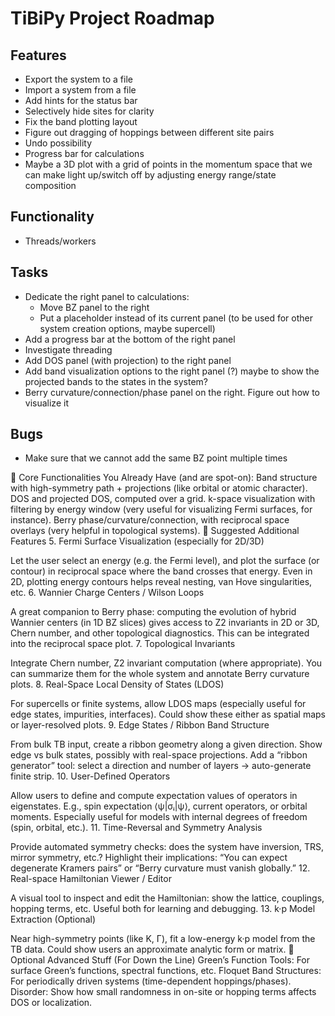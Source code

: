 # TiBiPy Project Roadmap

## Features
- Export the system to a file
- Import a system from a file
- Add hints for the status bar
- Selectively hide sites for clarity
- Fix the band plotting layout
- Figure out dragging of hoppings between different site pairs
- Undo possibility
- Progress bar for calculations
- Maybe a 3D plot with a grid of points in the momentum space that we can make light up/switch off by adjusting energy range/state composition

## Functionality
- Threads/workers

## Tasks
- Dedicate the right panel to calculations:
  - Move BZ panel to the right
  - Put a placeholder instead of its current panel (to be used for other system creation options, maybe supercell)
- Add a progress bar at the bottom of the right panel
- Investigate threading
- Add DOS panel (with projection) to the right panel
- Add band visualization options to the right panel (?) maybe to show the projected bands to the states in the system?
- Berry curvature/connection/phase panel on the right. Figure out how to visualize it

## Bugs

- Make sure that we cannot add the same BZ point multiple times


🔧 Core Functionalities You Already Have (and are spot-on):
Band structure with high-symmetry path + projections (like orbital or atomic character).
DOS and projected DOS, computed over a grid.
k-space visualization with filtering by energy window (very useful for visualizing Fermi surfaces, for instance).
Berry phase/curvature/connection, with reciprocal space overlays (very helpful in topological systems).
🧭 Suggested Additional Features
5. Fermi Surface Visualization (especially for 2D/3D)

Let the user select an energy (e.g. the Fermi level), and plot the surface (or contour) in reciprocal space where the band crosses that energy.
Even in 2D, plotting energy contours helps reveal nesting, van Hove singularities, etc.
6. Wannier Charge Centers / Wilson Loops

A great companion to Berry phase: computing the evolution of hybrid Wannier centers (in 1D BZ slices) gives access to Z2 invariants in 2D or 3D, Chern number, and other topological diagnostics.
This can be integrated into the reciprocal space plot.
7. Topological Invariants

Integrate Chern number, Z2 invariant computation (where appropriate).
You can summarize them for the whole system and annotate Berry curvature plots.
8. Real-Space Local Density of States (LDOS)

For supercells or finite systems, allow LDOS maps (especially useful for edge states, impurities, interfaces).
Could show these either as spatial maps or layer-resolved plots.
9. Edge States / Ribbon Band Structure

From bulk TB input, create a ribbon geometry along a given direction.
Show edge vs bulk states, possibly with real-space projections.
Add a “ribbon generator” tool: select a direction and number of layers → auto-generate finite strip.
10. User-Defined Operators

Allow users to define and compute expectation values of operators in eigenstates. E.g., spin expectation ⟨ψ|σᵢ|ψ⟩, current operators, or orbital moments.
Especially useful for models with internal degrees of freedom (spin, orbital, etc.).
11. Time-Reversal and Symmetry Analysis

Provide automated symmetry checks: does the system have inversion, TRS, mirror symmetry, etc.?
Highlight their implications: “You can expect degenerate Kramers pairs” or “Berry curvature must vanish globally.”
12. Real-space Hamiltonian Viewer / Editor

A visual tool to inspect and edit the Hamiltonian: show the lattice, couplings, hopping terms, etc.
Useful both for learning and debugging.
13. k·p Model Extraction (Optional)

Near high-symmetry points (like K, Γ), fit a low-energy k·p model from the TB data.
Could show users an approximate analytic form or matrix.
🧠 Optional Advanced Stuff (For Down the Line)
Green’s Function Tools: For surface Green’s functions, spectral functions, etc.
Floquet Band Structures: For periodically driven systems (time-dependent hoppings/phases).
Disorder: Show how small randomness in on-site or hopping terms affects DOS or localization.

<!-- - Check that the displacements are unique in coupling table
- Add button coloring
- Add "Hermitian Check" -->
<!-- 
## Core Functionality

- Add proper data persistence:
  - Implement save/load functionality for unit cells
  - Support common file formats (CIF, POSCAR, etc.)
  - Add auto-save functionality

- Improve UnitCell visualization:
  - Add 3D visualization of unit cells using OpenGL or similar
  - Enable interactive rotation and zoom
  - Display sites within the unit cell

- Implement site and state management:
  - Enable adding multiple sites to a unit cell
  - Allow managing quantum states for each site
  - Calculate and display site properties

## Advanced Features

- Add symmetry operations:
  - Implement space group detection
  - Enable symmetry-based operations on unit cells
  - Provide symmetry visualization

- Physics calculations:
  - Add basic energy calculations
  - Implement Hamiltonian construction for states
  - Enable simple simulations

- Batch operations:
  - Support for working with multiple unit cells
  - Comparative analysis tools
  - Batch export/import functionality

## UI Improvements

- Add context menus to tree view
- Implement drag-and-drop for reorganizing elements
- Add undo/redo functionality
- Improve application styling and themes
- Add keyboard shortcuts

## Documentation and Testing

- Add proper docstrings to all classes and methods
- Create user documentation with usage examples
- Implement unit tests for core functionality
- Add integration tests for UI components -->